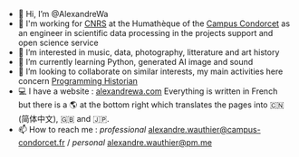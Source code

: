 - 👋 Hi, I’m @AlexandreWa
- ‍💼 I'm working for [CNRS](https://www.cnrs.fr/fr) at the Humathèque of the [Campus Condorcet](https://www.campus-condorcet.fr/fr/structures/d0008) as an engineer in scientific data processing in the projects support and open science service
- 👀 I’m interested in music, data, photography, litterature and art history
- 🌱 I’m currently learning Python, generated AI image and sound
- 💞️ I’m looking to collaborate on similar interests, my main activities here concern [Programming Historian](https://github.com/programminghistorian)
- 💻 I have a website : [alexandrewa.com](https://alexandrewa.com/) Everything is written in French but there is a 🌎 at the bottom right which translates the pages into 🇨🇳 (简体中文), 🇬🇧 and 🇯🇵.
- 📫 How to reach me : _professional_ [alexandre.wauthier@campus-condorcet.fr](mailto:alexandre.wauthier@campus-condorcet.fr) / _personal_ [alexandre.wauthier@pm.me](mailto:alexandre.wauthier@pm.me)
